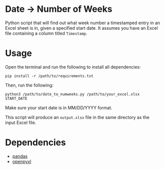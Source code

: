 # Date -> Number of Weeks
Python script that will find out what week number a timestamped entry in an Excel sheet is in, given a specified start date. It assumes you have an Excel file containing a column titled `Timestamp`.

# Usage
Open the terminal and run the following to install all dependencies:

```
pip install -r /path/to/requirements.txt
```

Then, run the following:
```
python3 /path/to/date_to_numweeks.py /path/to/your_excel.xlsx START_DATE
```
Make sure your start date is in MM/DD/YYYY format.

This script will produce an `output.xlsx` file in the same directory as the input Excel file.

# Dependencies
* [pandas](https://pandas.pydata.org)
* [openpyxl](https://openpyxl.readthedocs.io/en/stable/)